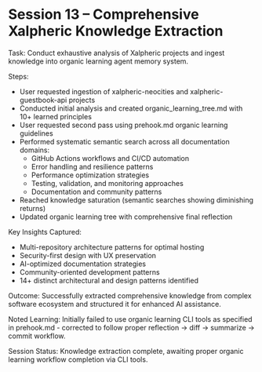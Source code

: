 # Session 13 – Comprehensive Xalpheric Knowledge Extraction

Task: Conduct exhaustive analysis of Xalpheric projects and ingest knowledge into organic learning agent memory system.

Steps:
- User requested ingestion of xalpheric-neocities and xalpheric-guestbook-api projects
- Conducted initial analysis and created organic_learning_tree.md with 10+ learned principles
- User requested second pass using prehook.md organic learning guidelines
- Performed systematic semantic search across all documentation domains:
  * GitHub Actions workflows and CI/CD automation
  * Error handling and resilience patterns
  * Performance optimization strategies
  * Testing, validation, and monitoring approaches
  * Documentation and community patterns
- Reached knowledge saturation (semantic searches showing diminishing returns)
- Updated organic learning tree with comprehensive final reflection

Key Insights Captured:
- Multi-repository architecture patterns for optimal hosting
- Security-first design with UX preservation
- AI-optimized documentation strategies
- Community-oriented development patterns
- 14+ distinct architectural and design patterns identified

Outcome: Successfully extracted comprehensive knowledge from complex software ecosystem and structured it for enhanced AI assistance.

Noted Learning: Initially failed to use organic learning CLI tools as specified in prehook.md - corrected to follow proper reflection → diff → summarize → commit workflow.

Session Status: Knowledge extraction complete, awaiting proper organic learning workflow completion via CLI tools.
